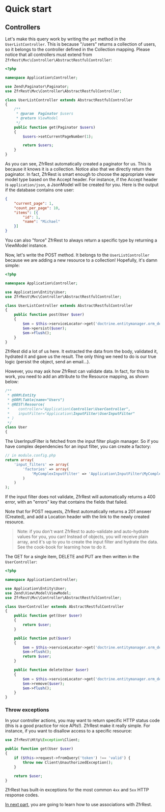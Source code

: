 # Quick start

## Controllers

Let's make this query work by writing the `get` method in the `UserListController`. This is because "/users" returns a
collection of users, so it belongs to the controller defined in the Collection mapping. Please notice that all
controllers must extend from `ZfrRest\Mvc\Controller\AbstractRestfulController`:

```php
<?php

namespace Application\Controller;

use Zend\Paginator\Paginator;
use ZfrRest\Mvc\Controller\AbstractRestfulController;

class UserListController extends AbstractRestfulController
{
    /**
     * @param  Paginator $users
     * @return ViewModel
     */
    public function get(Paginator $users)
    {
        $users->setCurrentPageNumber(1);

        return $users;
    }
}
```

As you can see, ZfrRest automatically created a paginator for us. This is because it knows it is a collection. Notice
also that we directly return the paginator. In fact, ZfrRest is smart enough to choose the appropriate view model type
based on the Accept header. For instance, if the Accept header is `application/json`, a JsonModel will be created for
you. Here is the output if the database contains one user:

```json
{
    "current_page": 1,
    "count_per_page": 10,
    "items": [{
        "id": 1,
        "name": "Michael"
    }]
}
```

You can also "force" ZfrRest to always return a specific type by returning a ViewModel instance.

Now, let's write the POST method. It belongs to the `UserListController` because we are adding a new resource to a
collection! Hopefully, it's damn simple:

```php
<?php

namespace Application\Controller;

use Application\Entity\User;
use ZfrRest\Mvc\Controller\AbstractRestfulController;

class UserListController extends AbstractRestfulController
{
    public function post(User $user)
    {
        $em = $this->serviceLocator->get('doctrine.entitymanager.orm_default');
        $em->persist($user);
        $em->flush();
    }
}
```

ZfrRest did a lot of us here. It extracted the data from the body, validated it, hydrated it and gave us the result.
The only thing we need to do is our true logic (persist the object, send an email…).

However, you may ask *how* ZfrRest can validate data. In fact, for this to work, you need to add an attribute to the
Resource mapping, as shown below:

```php
/**
 * @ORM\Entity
 * @ORM\Table(name="Users")
 * @REST\Resource(
 *    controller="Application\Controller\UserController",
 *    inputFilter="Application\InputFilter\UserInputFilter"
 * )
 */
class User
{
```

The UserInputFilter is fetched from the input filter plugin manager. So if you have complex dependencies for an input
filter, you can create a factory:

```php
// in module.config.php
return array(
	'input_filters' => array(
		'factories' => array(
			'MyComplexInputFilter' => 'Application\InputFilter\MyComplexInputFilterFactory'
		)
	)
);
```

If the input filter does not validate, ZfrRest will automatically returns a 400 error, with an "errors" key that
contains the fields that failed.

Note that for POST requests, ZfrRest automatically returns a 201 answer (Created), and add a Location header with the
link to the newly created resource.

> Note: if you don't want ZfrRest to auto-validate and auto-hydrate values for you, you can! Instead of objects, you
will receive plain array, and it's up to you to create the input filter and hydrate the data. See the cook-book for
learning how to do it.

The GET for a single item, DELETE and PUT are then written in the `UserController`:

```php
<?php

namespace Application\Controller;

use Application\Entity\User;
use Zend\View\Model\ViewModel;
use ZfrRest\Mvc\Controller\AbstractRestfulController;

class UserController extends AbstractRestfulController
{
    public function get(User $user)
    {
        return $user;
    }

    public function put($user)
    {
        $em = $this->serviceLocator->get('doctrine.entitymanager.orm_default');
        $em->flush();
        return $user;
    }

    public function delete(User $user)
    {
        $em = $this->serviceLocator->get('doctrine.entitymanager.orm_default');
        $em->remove($user);
        $em->flush();
    }
}
```

### Throw exceptions

In your controller actions, you may want to return specific HTTP status code (this is a good practice for nice APIs!).
ZfrRest make it really simple. For instance, if you want to disallow access to a specific resource:

```php
use ZfrRest\Http\Exception\Client;

public function get(User $user)
{
    if ($this->request->fromQuery('token') !== 'valid') {
    	throw new Client\UnauthorizedException();
    }

    return $user;
}
```

ZfrRest has built-in exceptions for the most common `4xx` and `5xx` HTTP response codes.

[In next part](/05-associations.md), you are going to learn how to use associations with ZfrRest.
